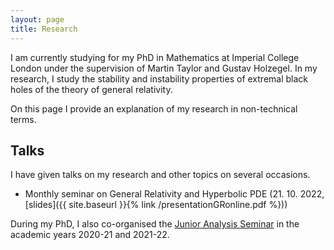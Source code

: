 ```yaml
---
layout: page
title: Research
---
```


I am currently studying for my PhD in Mathematics at Imperial College London under the supervision of Martin Taylor and Gustav Holzegel. In my research, I study the stability and instability properties of extremal black holes of the theory of general relativity.

On this page I provide an explanation of my research in non-technical terms.

## Talks

I have given talks on my research and other topics on several occasions. 

- Monthly seminar on General Relativity and Hyperbolic PDE (21. 10. 2022, [slides]({{ site.baseurl }}{% link /presentationGRonline.pdf %}))

During my PhD, I also co-organised the [Junior Analysis Seminar](https://www.imperial.ac.uk/pure-analysis-and-pdes/seminars/jas/) in the academic years 2020-21 and 2021-22.